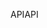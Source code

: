 <span data-ttu-id="f5178-101">API</span><span class="sxs-lookup"><span data-stu-id="f5178-101">API</span></span>